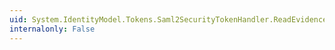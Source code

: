 ```yaml
---
uid: System.IdentityModel.Tokens.Saml2SecurityTokenHandler.ReadEvidence(System.Xml.XmlReader)
internalonly: False
---
```

